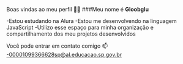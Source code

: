 
Boas vindas ao meu perfil 💙💙
###Meu nome é **Gloobglu**

-Estou estudando na Alura
-Estou me desenvolvendo na linguagem JavaScript
-Utilizo esse espaço para minha organização e compartilhamento dos meu projetos desenvolvidos

Você pode entrar em contato comigo 📫
-00001099366628sp@al.educacao.sp.gov.br
